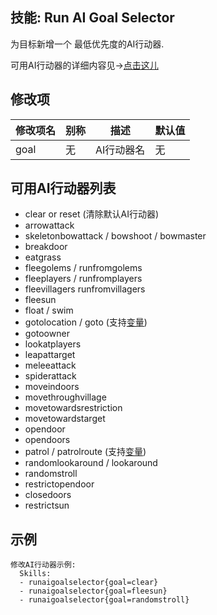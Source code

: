 技能: Run AI Goal Selector
--------------------------

为目标新增一个 最低优先度的AI行动器.

可用AI行动器的详细内容见->[点击这儿](/实体/AI)

修改项
----------

| 修改项名 | 别称    | 描述                                                                                                    | 默认值 |
|-----------|------------|----------------------------------------------------------------------------------------------------------------|---------------|
| goal | 无 | AI行动器名 | 无 |

可用AI行动器列表
------------------------

-   clear or reset (清除默认AI行动器)
-   arrowattack
-   skeletonbowattack / bowshoot / bowmaster
-   breakdoor
-   eatgrass
-   fleegolems / runfromgolems
-   fleeplayers / runfromplayers
-   fleevillagers runfromvillagers
-   fleesun
-   float / swim
-   gotolocation / goto (支持[变量](技能/变量))
-   gotoowner
-   lookatplayers
-   leapattarget
-   meleeattack
-   spiderattack
-   moveindoors
-   movethroughvillage
-   movetowardsrestriction
-   movetowardstarget
-   opendoor
-   opendoors
-   patrol / patrolroute (支持[变量](技能/变量))
-   randomlookaround / lookaround
-   randomstroll
-   restrictopendoor
-   closedoors
-   restrictsun

示例
-------

    修改AI行动器示例:
      Skills:
      - runaigoalselector{goal=clear}
      - runaigoalselector{goal=fleesun}
      - runaigoalselector{goal=randomstroll}

